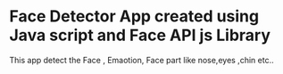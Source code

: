 # Face Detector App created using Java script and Face API js Library

This app detect the Face , Emaotion, Face part like nose,eyes ,chin etc..
